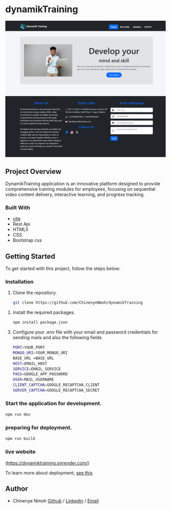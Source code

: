 # dynamikTraining

![Homepage](dynamikTraining.png)

## Project Overview

DynamikTraining application is an innovative platform designed to
provide comprehensive training modules for employees, focusing on
sequential video content delivery, interactive learning, and progress
tracking.

### Built With

- [vite](https://vitejs.dev/guide/)
- Rest Api
- HTML5
- CSS
- Bootstrap css

## Getting Started

To get started with this project, follow the steps below:

### Installation

1. Clone the repository.

   ```sh
   git clone https://github.com/ChinenyeNmoh/dynamikTraining
   ```

2. Install the required packages.
   ```sh
   npm install package.json
   ```
3. Configure your .env file with your email and password credentials for sending mails and also the following fields

   ```sh
   PORT=YOUR_PORT
   MONGO_URI=YOUR_MONGO_URI
   BASE_URL =BASE_URL
   HOST=EMAIL_HOST
   SERVICE=EMAIL_SERVICE
   PASS=GOOGLE_APP_PASSWORD
   USER=MAIL_USERNAME
   CLIENT_CAPTCHA=GOOGLE_RECAPTCHA_CLIENT
   SERVER_CAPTCHA=GOOGLE_RECAPTCHA_SECRET

   ```

### Start the application for development.

```sh
npm run dev
```

### preparing for deployment.

```sh
npm run build
```

### live website

(https://dynamiktraining.onrender.com/)

To learn more about deployment, [see this](https://vitejs.dev/guide/static-deploy.html)

## Author

- Chinenye Nmoh [Github](https://github.com/ChinenyeNmoh/) / [Linkedin](https://www.linkedin.com/in/chinenye-nmoh-88479699/) / [Email](chinenyeumeaku@gmail.com)
